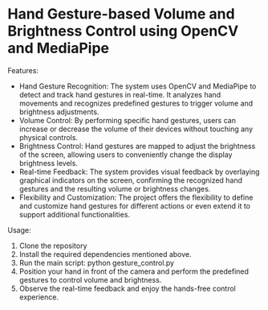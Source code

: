 # Hand Gesture-based Volume and Brightness Control using OpenCV and MediaPipe

Features:
- Hand Gesture Recognition: The system uses OpenCV and MediaPipe to detect and track hand gestures in real-time. It analyzes hand movements and recognizes predefined gestures to trigger volume and brightness adjustments.
- Volume Control: By performing specific hand gestures, users can increase or decrease the volume of their devices without touching any physical controls.
- Brightness Control: Hand gestures are mapped to adjust the brightness of the screen, allowing users to conveniently change the display brightness levels.
- Real-time Feedback: The system provides visual feedback by overlaying graphical indicators on the screen, confirming the recognized hand gestures and the resulting volume or brightness changes.
- Flexibility and Customization: The project offers the flexibility to define and customize hand gestures for different actions or even extend it to support additional functionalities.

Usage:
1. Clone the repository
2. Install the required dependencies mentioned above.
3. Run the main script: python gesture_control.py
4. Position your hand in front of the camera and perform the predefined gestures to control volume and brightness.
5. Observe the real-time feedback and enjoy the hands-free control experience.

